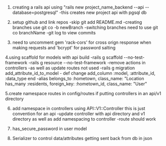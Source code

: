 1. creating a rails api using "rails new project_name_backend --api --database=postgresql"
    -this creates new project api with pgsql db

2. setup github and link repos
    -skip git add README.md
    -creating branches use git co -b newBranch
    -switching branches need to use git co branchName
    -git log to view commits

3. need to uncomment gem 'rack-cors' for cross orign response when making requests and 'bcrypt' for password salting

4.using scaffold for models with api build
    -rails g scaffold --no-test-framework
    -rails g resource --no-test-framework
    -remove actions in controllers
    -as well as update routes not used
    -rails g migration add_attribute_id_to_model
      - def change
            add_column :model, :attribute_id, :data_type
        end
    -alias belongs_to :hometown, class_name: "Location
    has_many :residents, foreign_key: :hometown_id, class_name: "User"

5.create namespace routes in config/routes if putting controllers in an api/v1 directory

6. add namespace in controllers using API::V1::Controller this is just convention for an api
    -update controller with api directory and v1 directory as well as add namespacing to controller
    -route should work 

7. has_secure_password in user model

8. Serializer to control data/attributes getting sent back from db in json 

